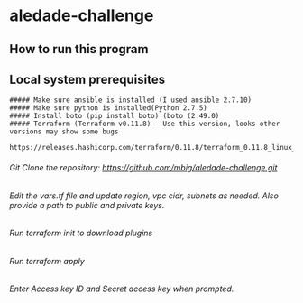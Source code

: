 # aledade-challenge

## How to run this program

## Local system prerequisites  

    ##### Make sure ansible is installed (I used ansible 2.7.10)  
    ##### Make sure python is installed(Python 2.7.5)
    ##### Install boto (pip install boto) (boto (2.49.0)
    ##### Terraform (Terraform v0.11.8) - Use this version, looks other versions may show some bugs
          https://releases.hashicorp.com/terraform/0.11.8/terraform_0.11.8_linux_amd64.zip
    

###### Git Clone the repository: https://github.com/mbig/aledade-challenge.git
###### Edit the vars.tf file and update region, vpc cidr, subnets as needed. Also provide a path to public and private keys.

###### Run terraform init to download plugins
###### Run terraform apply
###### Enter Access key ID and Secret access key when prompted.


